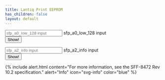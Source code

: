 ```yaml
---
title: Lantiq Print EEPROM
has_children: false
layout: default
---
```


<form id="eeprom0">
    <div class="form-floating mb-3">
        <input type="text" class="form-control" placeholder="sfp_a0_low_128 input" name="sfp-a0-low-128" id="sfp-a0-low-128"    >
        <label for="sfp-a0-low-128">sfp_a0_low_128 input</label>
    </div>
    <div class="mb-3">
        <input type="submit" class="btn btn-primary" value="Show!" name="submit">
    </div>
</form>



<form id="eeprom1">
    <div class="form-floating mb-3">
        <input type="text" class="form-control" placeholder="sfp_a2_info input" name="sfp-a2-info" id="sfp-a2-info"    >
        <label for="sfp-a2-info">sfp_a2_info input</label>
    </div>
    <div class="mb-3">
        <input type="submit" class="btn btn-primary" value="Show!" name="submit">
    </div>
</form>
<script>
    var eepromA0 = document.getElementById('eeprom0');
    eepromA0.addEventListener('submit',(event) => {
        event.preventDefault();
        var fomrdata = new FormData(eepromA0);
        var sfp_a2_info = fomrdata.get('sfp-a0-low-128');
        var sfp_a2_info_arr = sfp_a2_info.split('@');
        var sfp_a2_info_0 = sfp_a2_info_arr.shift();
        var sfp_a2_decode = sfp_a2_info_arr.map(it => base64ToHex(it)).join('');
        var eeprom = new eeprom1(sfp_a2_decode);
        var table = eepromTable(eeprom,0);
        var htmlTable = buildHtmlTable(table);
        eepromA0.parentNode.insertBefore(htmlTable, eepromA0.nextSibling);
    });
    var eepromA2 = document.getElementById('eeprom1');
    eepromA2.addEventListener('submit',(event) => {
        event.preventDefault();
        var fomrdata = new FormData(eepromA2);
        var sfp_a2_info = fomrdata.get('sfp-a2-info');
        var sfp_a2_info_arr = sfp_a2_info.split('@');
        var sfp_a2_info_0 = sfp_a2_info_arr.shift();
        var sfp_a2_decode = sfp_a2_info_arr.map(it => base64ToHex(it)).join('');
        var eeprom = new eeprom1(sfp_a2_decode);
        var table = eepromTable(eeprom,1);
        var htmlTable = buildHtmlTable(table);
        eepromA2.parentNode.insertBefore(htmlTable, eepromA2.nextSibling);
    });
    function eepromTable(eeprom, number) {
        jsonArray = [[
            {
                "address": "",
                "size": "",
                "name": "**BASE ID FIELDS (SFF-8472)**",
                "description": ""
            },
            {
                "address": "0",
                "size": "1",
                "name": "Identifier",
                "description": "Type of transceiver"
            },
            {
                "address": "1",
                "size": "1",
                "name": "Ext identifier",
                "description": "Additional information about the transceiver"
            },
            {
                "address": "2",
                "size": "1",
                "name": "Connector",
                "description": "Type of media connector"
            },
            {
                "address": "3-10",
                "size": "8",
                "name": "Transceiver",
                "description": "Code for optical compatibility"
            },
            {
                "address": "11",
                "size": "1",
                "name": "Encoding",
                "description": "High speed serial encoding algorithm"
            },
            {
                "address": "12",
                "size": "1",
                "name": "Signaling Rate, Nominal",
                "description": "Nominal signaling rate"
            },
            {
                "address": "13",
                "size": "1",
                "name": "Rate Identifier",
                "description": "Type of rate select functionality"
            },
            {
                "address": "14",
                "size": "1",
                "name": "Length (SMF,km)",
                "description": "Link length supported for single-mode fiber, units of km"
            },
            {
                "address": "15",
                "size": "1",
                "name": "Length (SMF)",
                "description": "Link length supported for single-mode fiber, units of 100 m"
            },
            {
                "address": "16",
                "size": "1",
                "name": "Length (50 um, OM2)",
                "description": "Link length supported for 50 um OM2 fiber, units of 10 m"
            },
            {
                "address": "17",
                "size": "1",
                "name": "Length (62.5 um, OM1)",
                "description": "Link length supported for 62.5 um OM1 fiber, units of 10 m"
            },
            {
                "address": "18",
                "size": "1",
                "name": "Length copper cable",
                "description": "Link length supported for copper or direct attach cable, units of m"
            },
            {
                "address": "19",
                "size": "1",
                "name": "Length (50 um, OM3)",
                "description": "Link length supported for 50 um OM3 fiber, units of 10 m"
            },
            {
                "address": "20-35",
                "size": "16",
                "name": "Vendor name",
                "description": "SFP vendor name (ASCII)"
            },
            {
                "address": "36",
                "size": "1",
                "name": "Transceiver",
                "description": "Code for optical compatibility"
            },
            {
                "address": "37-39",
                "size": "3",
                "name": "Vendor OUI",
                "description": "SFP vendor IEEE company ID"
            },
            {
                "address": "40-55",
                "size": "16",
                "name": "Vendor PN",
                "description": "Part number provided by SFP vendor (ASCII)"
            },
            {
                "address": "56-59",
                "size": "4",
                "name": "Vendor rev",
                "description": "Revision level for part number provided by vendor (ASCII)"
            },
            {
                "address": "60-61",
                "size": "2",
                "name": "Wavelength",
                "description": "Laser wavelength"
            },
            {
                "address": "62",
                "size": "1",
                "name": "Fibre Channel Speed 2",
                "description": "Transceiver's Fibre Channel speed capabilities"
            },
            {
                "address": "63",
                "size": "1",
                "name": "CC_BASE",
                "description": "Check code for Base ID Fields (addresses 0 to 62)"
            },
            {
                "address": "",
                "size": "",
                "name": "**EXTENDED ID FIELDS (SFF-8472)**",
                "description": ""
            },
            {
                "address": "64-65",
                "size": "2",
                "name": "Options",
                "description": "Indicates which optional transceiver signals are implemented"
            },
            {
                "address": "66",
                "size": "1",
                "name": "Signaling Rate, max",
                "description": "Upper signaling rate margin, units of %"
            },
            {
                "address": "67",
                "size": "1",
                "name": "Signaling Rate, min",
                "description": "Lower signaling rate margin, units of %"
            },
            {
                "address": "68-83",
                "size": "16",
                "name": "Vendor SN",
                "description": "Serial number provided by vendor (ASCII)"
            },
            {
                "address": "84-91",
                "size": "8",
                "name": "Date code",
                "description": "Vendor's manufacturing date code"
            },
            {
                "address": "92",
                "size": "1",
                "name": "Diagnostic Monitoring Type",
                "description": "Indicates which type of diagnostic monitoring is implemented"
            },
            {
                "address": "93",
                "size": "1",
                "name": "Enhanced Options",
                "description": "Indicates which optional enhanced features are implemented"
            },
            {
                "address": "94",
                "size": "1",
                "name": "SFF-8472 Compliance",
                "description": "Indicates which revision of SFF-8472 the transceiver complies with"
            },
            {
                "address": "95",
                "size": "1",
                "name": "CC_EXT",
                "description": "Check code for the Extended ID Fields (addresses 64 to 94)"
            },
            {
                "address": "",
                "size": "",
                "name": "**VENDOR SPECIFIC FIELDS**",
                "description": ""
            },
            {
                "address": "96-127",
                "size": "32",
                "name": "Vendor data",
                "description": "Vendor specifc data (ASCII)"
            },
            {
                "address": "128-255",
                "size": "128",
                "name": "Reserved",
                "description": "Reserved"
            },
            {
                "address": "",
                "size": "",
                "name": "**EXTRA EEPROM FIELDS**",
                "description": "**Not exposed to I2C interface**"
            },
            {
                "address": "256-639",
                "size": "384",
                "name": "Reserved",
                "description": "Reserved"
            }
        ], [
            {
                "address": "",
                "size": "",
                "name": "**DIAGNOSTIC AND CONTROL FIELDS**",
                "description": ""
            },
            {
                "address": "0-1",
                "size": "2",
                "name": "Temp High Alarm",
                "description": ""
            },
            {
                "address": "2-3",
                "size": "2",
                "name": "Temp Low Alarm",
                "description": ""
            },
            {
                "address": "4-5",
                "size": "2",
                "name": "Temp High Warning",
                "description": ""
            },
            {
                "address": "6-7",
                "size": "2",
                "name": "Temp Low Warning",
                "description": ""
            },
            {
                "address": "8-9",
                "size": "2",
                "name": "Voltage High Alarm",
                "description": ""
            },
            {
                "address": "10-11",
                "size": "2",
                "name": "Voltage Low Alarm",
                "description": ""
            },
            {
                "address": "12-13",
                "size": "2",
                "name": "Voltage High Warning",
                "description": ""
            },
            {
                "address": "14-15",
                "size": "2",
                "name": "Voltage Low Warning",
                "description": ""
            },
            {
                "address": "16-17",
                "size": "2",
                "name": "Bias High Alarm",
                "description": ""
            },
            {
                "address": "18-19",
                "size": "2",
                "name": "Bias Low Alarm",
                "description": ""
            },
            {
                "address": "20-21",
                "size": "2",
                "name": "Bias High Warning",
                "description": ""
            },
            {
                "address": "22-23",
                "size": "2",
                "name": "Bias Low Warning",
                "description": ""
            },
            {
                "address": "24-25",
                "size": "2",
                "name": "TX Power High Alarm",
                "description": "Value expressed in watts subunits"
            },
            {
                "address": "26-27",
                "size": "2",
                "name": "TX Power Low Alarm",
                "description": "Value expressed in watts subunits"
            },
            {
                "address": "28-29",
                "size": "2",
                "name": "TX Power High Warning",
                "description": "Value expressed in watts subunits"
            },
            {
                "address": "30-31",
                "size": "2",
                "name": "TX Power Low Warning",
                "description": "Value expressed in watts subunits"
            },
            {
                "address": "32-33",
                "size": "2",
                "name": "RX Power High Alarm",
                "description": "Value expressed in watts subunits"
            },
            {
                "address": "34-35",
                "size": "2",
                "name": "RX Power Low Alarm",
                "description": "Value expressed in watts subunits"
            },
            {
                "address": "36-37",
                "size": "2",
                "name": "RX Power High Warning",
                "description": "Value expressed in watts subunits"
            },
            {
                "address": "38-39",
                "size": "2",
                "name": "RX Power Low Warning",
                "description": "Value expressed in watts subunits"
            },
            {
                "address": "40-45",
                "size": "6",
                "name": "MAC address",
                "description": "Contains the mac address of the SFP, it could also be empty"
            },
            {
                "address": "46-55",
                "size": "10",
                "name": "Reserved",
                "description": "Reserved"
            },
            {
                "address": "56-59",
                "size": "4",
                "name": "RX_PWR(4) Calibration",
                "description": "4th order RSSI calibration coefficient"
            },
            {
                "address": "60-63",
                "size": "4",
                "name": "RX_PWR(3) Calibration",
                "description": "3rd order RSSI calibration coefficient"
            },
            {
                "address": "64-67",
                "size": "4",
                "name": "RX_PWR(2) Calibration",
                "description": "2nd order RSSI calibration coefficient"
            },
            {
                "address": "68-71",
                "size": "4",
                "name": "RX_PWR(1) Calibration",
                "description": "1st order RSSI calibration coefficient"
            },
            {
                "address": "72-75",
                "size": "4",
                "name": "RX_PWR(0) Calibration",
                "description": "0th order RSSI calibration coefficient"
            },
            {
                "address": "76-77",
                "size": "2",
                "name": "TX_I(Slope) Calibration",
                "description": "Slope for Bias calibration"
            },
            {
                "address": "78-79",
                "size": "2",
                "name": "TX_I(Offset) Calibration",
                "description": "Offset for Bias calibration"
            },
            {
                "address": "80-81",
                "size": "2",
                "name": "TX_PWR(Slope) Calibration",
                "description": "Slope for TX Power calibration"
            },
            {
                "address": "82-83",
                "size": "2",
                "name": "TX_PWR(Offset) Calibration",
                "description": "Offset for TX Power calibration"
            },
            {
                "address": "84-85",
                "size": "2",
                "name": "T(Slope) Calibration",
                "description": "Slope for Temperature calibration"
            },
            {
                "address": "86-87",
                "size": "2",
                "name": "T(Offset) Calibration",
                "description": "Offset for Temperature calibration, in units of 256ths °C"
            },
            {
                "address": "88-89",
                "size": "2",
                "name": "V(Slope) Calibration",
                "description": "Slope for VCC calibration"
            },
            {
                "address": "90-91",
                "size": "2",
                "name": "V(Offset) Calibration",
                "description": "Offset for VCC calibration"
            },
            {
                "address": "92-94",
                "size": "3",
                "name": "Reserved",
                "description": "Reserved"
            },
            {
                "address": "95",
                "size": "1",
                "name": "CC_DMI",
                "description": "Check code for Base Diagnostic Fields (addresses 0 to 94)"
            },
            {
                "address": "96",
                "size": "1",
                "name": "Temperature MSB",
                "description": "Internally measured module temperature"
            },
            {
                "address": "97",
                "size": "1",
                "name": "Temperature LSB",
                "description": ""
            },
            {
                "address": "98",
                "size": "1",
                "name": "Vcc MSB",
                "description": "Internally measured supply voltage in transceiver"
            },
            {
                "address": "99",
                "size": "1",
                "name": "Vcc LSB",
                "description": ""
            },
            {
                "address": "100",
                "size": "1",
                "name": "TX Bias MSB",
                "description": "Internally measured TX Bias Current"
            },
            {
                "address": "101",
                "size": "1",
                "name": "TX Bias LSB",
                "description": ""
            },
            {
                "address": "102",
                "size": "1",
                "name": "TX Power MSB",
                "description": "Measured TX output power"
            },
            {
                "address": "103",
                "size": "1",
                "name": "TX Power LSB",
                "description": ""
            },
            {
                "address": "104",
                "size": "1",
                "name": "RX Power MSB",
                "description": "Measured RX input power"
            },
            {
                "address": "105",
                "size": "1",
                "name": "RX Power LSB",
                "description": ""
            },
            {
                "address": "106-109",
                "size": "4",
                "name": "Optional Diagnostics",
                "description": "Monitor Data for Optional Laser temperature and TEC current"
            },
            {
                "address": "110",
                "size": "1",
                "name": "Status/Control",
                "description": "Optional Status and Control Bits"
            },
            {
                "address": "111",
                "size": "1",
                "name": "Reserved",
                "description": "Reserved"
            },
            {
                "address": "112-113",
                "size": "2",
                "name": "Alarm Flags",
                "description": "Diagnostic Alarm Flag Status Bits"
            },
            {
                "address": "114",
                "size": "1",
                "name": "Tx Input EQ control",
                "description": "Tx Input equalization level control"
            },
            {
                "address": "115",
                "size": "1",
                "name": "Rx Out Emphasis control",
                "description": "Rx Output emphasis level control"
            },
            {
                "address": "116-117",
                "size": "2",
                "name": "Warning Flags",
                "description": "Diagnostic Warning Flag Status Bits"
            },
            {
                "address": "118-119",
                "size": "2",
                "name": "Ext Status/Control",
                "description": "Extended module control and status bytes"
            },
            {
                "address": "",
                "size": "",
                "name": "**GENERAL USE FIELDS**",
                "description": ""
            },
            {
                "address": "120-126",
                "size": "7",
                "name": "Vendor Specific",
                "description": "Vendor specific memory addresses"
            },
            {
                "address": "127",
                "size": "1",
                "name": "Table Select",
                "description": "Optional Page Select"
            },
            {
                "address": "",
                "size": "",
                "name": "**USER WRITABLE EEPROM**",
                "description": ""
            },
            {
                "address": "128-190",
                "size": "63",
                "name": "Reserved",
                "description": "Reserved"
            },
            {
                "address": "191-214",
                "size": "24",
                "name": "GPON LOID or PLOAM",
                "description": "GPON Logical ONU ID or PLOAM, depends on `GPON LOID/PLOAM switch`"
            },
            {
                "address": "215-231",
                "size": "17",
                "name": "GPON LPWD",
                "description": "GPON Logical Password"
            },
            {
                "address": "232",
                "size": "1",
                "name": "GPON LOID/PLOAM switch",
                "description": "`0x01` to enable LOID, `0x02` to enable PLOAM"
            },
            {
                "address": "233-240",
                "size": "8",
                "name": "GPON SN",
                "description": "GPON Serial Number (ME 256)"
            },
            {
                "address": "241-247",
                "size": "7",
                "name": "Reserved",
                "description": "Reserved"
            },
            {
                "address": "248-255",
                "size": "8",
                "name": "Vendor Control",
                "description": "Vendor specific control functions"
            },
            {
                "address": "",
                "size": "",
                "name": "**EXTRA EEPROM FIELDS**",
                "description": "**Not exposed to I2C interface**"
            },
            {
                "address": "256-511",
                "size": "256",
                "name": "Unknown vendor specific",
                "description": "Probably not used in current SFPs"
            },
            {
                "address": "512-531",
                "size": "20",
                "name": "GPON Equipment ID",
                "description": "GPON Equipment ID (ME 257), may not work in some firmwares"
            },
            {
                "address": "532-535",
                "size": "4",
                "name": "GPON Vendor ID",
                "description": "GPON Vendor ID (ME 256 and more), may not work in some firmware"
            },
            {
                "address": "536-639",
                "size": "104",
                "name": "Reserved",
                "description": "Reserved"
            }
        ]];
        finalArray = [...jsonArray[number]];
        finalArray.map(it => {
            if(it.address) {
                var addr = it.address.split('-').map(x => parseInt(x));
                it.value = eeprom.getPart(addr[0], addr[addr.length -1])
            }
            return it;
        });
        return finalArray;
    }
</script>

<style>
table td {
    max-width: 50px;
}
</style>

{% include alert.html content="For more information, see the SFF-8472 Rev 10.2 specification." alert="Info" icon="svg-info" color="blue" %}